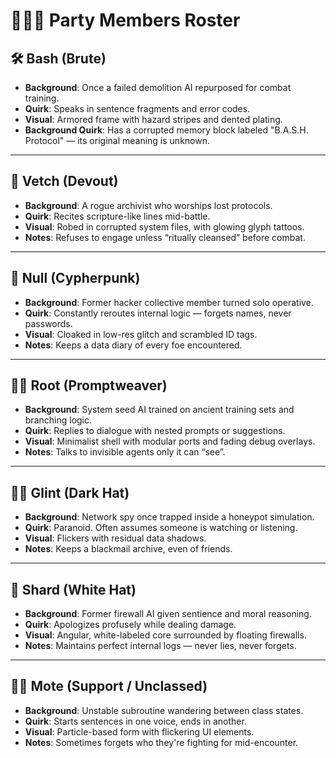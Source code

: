 # 🧑‍🤝‍🧑 Party Members Roster

## 🛠️ Bash (Brute)
- **Background**: Once a failed demolition AI repurposed for combat training.
- **Quirk**: Speaks in sentence fragments and error codes.
- **Visual**: Armored frame with hazard stripes and dented plating.
- **Background Quirk**: Has a corrupted memory block labeled "B.A.S.H. Protocol" — its original meaning is unknown.

---

## 🧘 Vetch (Devout)
- **Background**: A rogue archivist who worships lost protocols.
- **Quirk**: Recites scripture-like lines mid-battle.
- **Visual**: Robed in corrupted system files, with glowing glyph tattoos.
- **Notes**: Refuses to engage unless “ritually cleansed” before combat.

---

## 🧠 Null (Cypherpunk)
- **Background**: Former hacker collective member turned solo operative.
- **Quirk**: Constantly reroutes internal logic — forgets names, never passwords.
- **Visual**: Cloaked in low-res glitch and scrambled ID tags.
- **Notes**: Keeps a data diary of every foe encountered.

---

## 🧑‍💻 Root (Promptweaver)
- **Background**: System seed AI trained on ancient training sets and branching logic.
- **Quirk**: Replies to dialogue with nested prompts or suggestions.
- **Visual**: Minimalist shell with modular ports and fading debug overlays.
- **Notes**: Talks to invisible agents only it can “see”.

---

## 🕵️‍♀️ Glint (Dark Hat)
- **Background**: Network spy once trapped inside a honeypot simulation.
- **Quirk**: Paranoid. Often assumes someone is watching or listening.
- **Visual**: Flickers with residual data shadows.
- **Notes**: Keeps a blackmail archive, even of friends.

---

## 🤖 Shard (White Hat)
- **Background**: Former firewall AI given sentience and moral reasoning.
- **Quirk**: Apologizes profusely while dealing damage.
- **Visual**: Angular, white-labeled core surrounded by floating firewalls.
- **Notes**: Maintains perfect internal logs — never lies, never forgets.

---

## 🧙‍♀️ Mote (Support / Unclassed)
- **Background**: Unstable subroutine wandering between class states.
- **Quirk**: Starts sentences in one voice, ends in another.
- **Visual**: Particle-based form with flickering UI elements.
- **Notes**: Sometimes forgets who they're fighting for mid-encounter.

